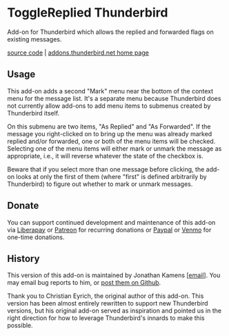 ToggleReplied Thunderbird
=========================

Add-on for Thunderbird which allows the replied and forwarded flags on existing
messages.

[source code][source] | [addons.thunderbird.net home page][atn]

Usage
-----

This add-on adds a second "Mark" menu near the bottom of the context menu for
the message list. It's a separate menu because Thunderbird does not currently
allow add-ons to add menu items to submenus created by Thunderbird itself.

On this submenu are two items, "As Replied" and "As Forwarded". If the message
you right-clicked on to bring up the menu was already marked replied and/or
forwarded, one or both of the menu items will be checked. Selecting one of the
menu items will either mark or unmark the message as appropriate, i.e., it will
reverse whatever the state of the checkbox is.

Beware that if you select more than one message before clicking, the add-on
looks at only the first of them (where "first" is defined arbitrarily by
Thunderbird) to figure out whether to mark or unmark messages.

Donate
------

You can support continued development and maintenance of this add-on via [Liberapay][Liberapay] or [Patreon][Patreon] for recurring donations or [Paypal][Paypal] or [Venmo][Venmo] for one-time donations.

History
-------

This version of this add-on is maintained by Jonathan Kamens [[email][email]].
You may email bug reports to him, or [post them on Github][issues].

Thank you to Christian Eyrich, the original author of this add-on. This version
has been almost entirely rewritten to support new Thunderbird versions, but his
original add-on served as inspiration and pointed us in the right direction for
how to leverage Thunderbird's innards to make this possible.

[email]: mailto:jik+ToggleReplied@extended-thunder.org
[issues]: https://github.com/Extended-Thunder/ToggleReplied/issues
[source]: https://github.com/Extended-Thunder/ToggleReplied
[atn]: https://addons.mozilla.org/thunderbird/addon/togglereplied-2/
[Liberapay]: https://liberapay.com/jik
[Patreon]: https://www.patreon.com/c/jikseclecticofferings
[Paypal]: https://paypal.me/JonathanKamens
[Venmo]: https://venmo.com/Jonathan-Kamens
